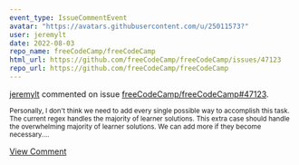```yaml
---
event_type: IssueCommentEvent
avatar: "https://avatars.githubusercontent.com/u/25011573?"
user: jeremylt
date: 2022-08-03
repo_name: freeCodeCamp/freeCodeCamp
html_url: https://github.com/freeCodeCamp/freeCodeCamp/issues/47123
repo_url: https://github.com/freeCodeCamp/freeCodeCamp
---
```


<a href='https://github.com/jeremylt' target='_blank'>jeremylt</a> commented on issue <a href='https://github.com/freeCodeCamp/freeCodeCamp/issues/47123' target='_blank'>freeCodeCamp/freeCodeCamp#47123</a>.

<small>Personally, I don't think we need to add every single possible way to accomplish this task. The current regex handles the majority of learner solutions. This extra case should handle the overwhelming majority of learner solutions. We can add more if they become necessary....</small>

<a href='https://github.com/freeCodeCamp/freeCodeCamp/issues/47123' target='_blank'>View Comment</a>